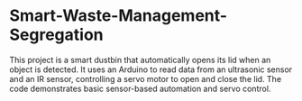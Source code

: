 # Smart-Waste-Management-Segregation
This project is a smart dustbin that automatically opens its lid when an object is detected. It uses an Arduino to read data from an ultrasonic sensor and an IR sensor, controlling a servo motor to open and close the lid. The code demonstrates basic sensor-based automation and servo control.
